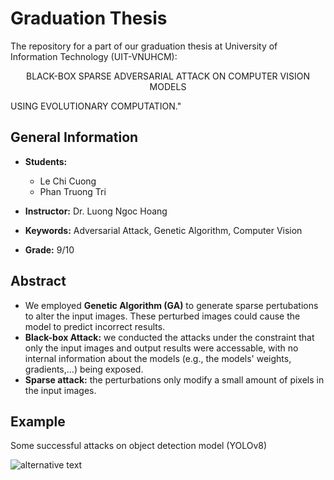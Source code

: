 # Graduation Thesis

The repository for a part of our graduation thesis at University of Information Technology (UIT-VNUHCM):

<p align="center"> 
BLACK-BOX SPARSE ADVERSARIAL ATTACK ON COMPUTER VISION MODELS
    
USING EVOLUTIONARY COMPUTATION."
</p>

## General Information

- **Students:**
    - Le Chi Cuong
    - Phan Truong Tri

- **Instructor:** Dr. Luong Ngoc Hoang

- **Keywords:** Adversarial Attack, Genetic Algorithm, Computer Vision

- **Grade:** 9/10

## Abstract

- We employed **Genetic Algorithm (GA)** to generate sparse pertubations to alter the input images. These perturbed images could cause the model to predict incorrect results.
- **Black-box Attack:** we conducted the attacks under the constraint that only the input images and output results were accessable, with no internal information about the models (e.g., the models' weights, gradients,...) being exposed.
- **Sparse attack:** the perturbations only modify a small amount of pixels in the input images.

## Example

Some successful attacks on object detection model (YOLOv8)

![alternative text](gif/demo.gif)


